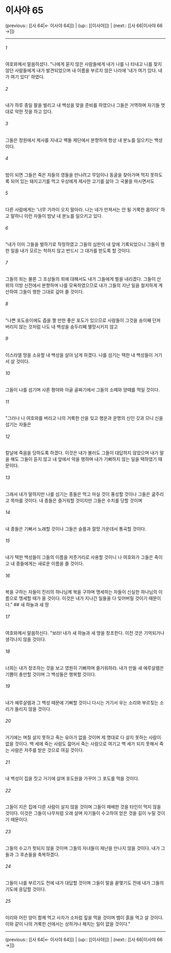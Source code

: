 # 이사야 65

(previous:: [[사 64|← 이사야 64]]) | (up:: [[이사야]]) | (next:: [[사 66|이사야 66 →]])

***




###### 1 

여호와께서 말씀하셨다. "나에게 묻지 않은 사람들에게 내가 나를 나 타내고 나를 찾지 않던 사람들에게 내가 발견되었으며 내 이름을 부르지 않은 나라에 '내가 여기 있다. 내가 여기 있다' 하였다. 



###### 2 

내가 하루 종일 팔을 벌리고 내 백성을 맞을 준비를 하였으나 그들은 거역하며 자기들 멋대로 악한 짓을 하고 있다. 



###### 3 

그들은 정원에서 제사를 지내고 벽돌 제단에서 분향하여 항상 내 분노를 일으키는 백성이다. 



###### 4 

밤이 되면 그들은 죽은 자들의 영들을 만나려고 무덤이나 동굴을 찾아가며 먹지 못하도록 되어 있는 돼지고기를 먹고 우상에게 제사한 고기를 삶아 그 국물을 마시면서도 



###### 5 

다른 사람에게는 '너무 가까이 오지 말아라. 나는 네가 만져서는 안 될 거룩한 몸이다' 하고 말하니 이런 자들이 밤낮 내 분노를 일으키고 있다. 



###### 6 

"내가 이미 그들을 벌하기로 작정하였고 그들의 심판이 내 앞에 기록되었으니 그들이 행한 일을 내가 모르는 척하지 않고 반드시 그 대가를 받도록 할 것이다. 



###### 7 

그들의 죄는 물론 그 조상들의 죄에 대해서도 내가 그들에게 벌을 내리겠다. 그들이 산 위의 이방 신전에서 분향하며 나를 모욕하였으므로 내가 그들의 지난 일을 철저하게 계산하여 그들이 행한 그대로 갚아 줄 것이다. 



###### 8 

"나쁜 포도송이에도 즙을 짤 만한 좋은 포도가 있으므로 사람들이 그것을 송이째 던져 버리지 않는 것처럼 나도 내 백성을 송두리째 멸망시키지 않고 



###### 9 

이스라엘 땅을 소유할 내 백성을 살아 남게 하겠다. 나를 섬기는 택한 내 백성들이 거기서 살 것이다. 



###### 10 

그들이 나를 섬기며 사론 평야와 아골 골짜기에서 그들의 소떼와 양떼를 먹일 것이다. 



###### 11 

"그러나 나 여호와를 버리고 나의 거룩한 산을 잊고 행운과 운명의 신인 갓과 므니 신을 섬기는 자들은 



###### 12 

칼날에 죽음을 당하도록 하겠다. 이것은 내가 불러도 그들이 대답하지 않았으며 내가 말을 해도 그들이 듣지 않고 내 앞에서 악을 행하며 내가 기뻐하지 않는 일을 택하였기 때문이다. 



###### 13 

그래서 내가 말하지만 나를 섬기는 종들은 먹고 마실 것이 풍성할 것이나 그들은 굶주리고 목마를 것이다. 내 종들은 즐거워할 것이지만 그들은 수치를 당할 것이며 



###### 14 

내 종들은 기뻐서 노래할 것이나 그들은 슬픔과 절망 가운데서 통곡할 것이다. 



###### 15 

내가 택한 백성들이 그들의 이름을 저줏거리로 사용할 것이니 나 여호와가 그들은 죽이고 내 종들에게는 새로운 이름을 줄 것이다. 



###### 16 

복을 구하는 자들이 진리의 하나님께 복을 구하며 맹세하는 자들이 신실한 하나님의 이름으로 맹세할 때가 올 것이다. 이것은 내가 지나간 일들을 다 잊어버릴 것이기 때문이다." ## 새 하늘과 새 땅 



###### 17 

여호와께서 말씀하신다. "보라! 내가 새 하늘과 새 땅을 창조한다. 이전 것은 기억되거나 생각나지 않을 것이다. 



###### 18 

너희는 내가 창조하는 것을 보고 영원히 기뻐하며 즐거워하라. 내가 만들 새 예루살렘은 기쁨이 충만할 것이며 그 백성들은 행복할 것이다. 



###### 19 

내가 예루살렘과 그 백성 때문에 기뻐할 것이니 다시는 거기서 우는 소리와 부르짖는 소리가 들리지 않을 것이다. 



###### 20 

거기에는 며칠 살지 못하고 죽는 유아가 없을 것이며 제 명대로 다 살지 못하는 사람이 없을 것이다. 백 세에 죽는 사람도 젊어서 죽는 사람으로 여기고 백 세가 되지 못해서 죽는 사람은 저주를 받은 것으로 여길 것이다. 



###### 21 

내 백성이 집을 짓고 거기에 살며 포도원을 가꾸어 그 포도를 먹을 것이다. 



###### 22 

그들이 지은 집에 다른 사람이 살지 않을 것이며 그들이 재배한 것을 타인이 먹지 않을 것이다. 이것은 그들이 나무처럼 오래 살며 자기들이 수고하여 얻은 것을 길이 누릴 것이기 때문이다. 



###### 23 

그들의 수고가 헛되지 않을 것이며 그들의 자녀들이 재난을 만나지 않을 것이다. 내가 그들과 그 후손들을 축복하겠다. 



###### 24 

그들이 나를 부르기도 전에 내가 대답할 것이며 그들이 말을 끝맺기도 전에 내가 그들의 기도에 응답할 것이다. 



###### 25 

이리와 어린 양이 함께 먹고 사자가 소처럼 짚을 먹을 것이며 뱀이 흙을 먹고 살 것이다. 이와 같이 나의 거룩한 산에서는 상하거나 해치는 일이 없을 것이다."

***

(previous:: [[사 64|← 이사야 64]]) | (up:: [[이사야]]) | (next:: [[사 66|이사야 66 →]])
